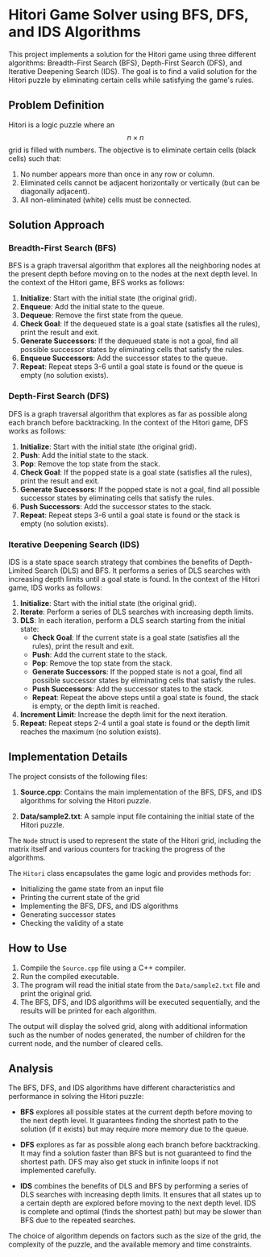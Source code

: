 # Hitori Game Solver using BFS, DFS, and IDS Algorithms

This project implements a solution for the Hitori game using three different algorithms: Breadth-First Search (BFS), Depth-First Search (DFS), and Iterative Deepening Search (IDS). The goal is to find a valid solution for the Hitori puzzle by eliminating certain cells while satisfying the game's rules.

## Problem Definition

Hitori is a logic puzzle where an $$n \times n$$ grid is filled with numbers. The objective is to eliminate certain cells (black cells) such that:
1. No number appears more than once in any row or column.
2. Eliminated cells cannot be adjacent horizontally or vertically (but can be diagonally adjacent).
3. All non-eliminated (white) cells must be connected.

## Solution Approach

### Breadth-First Search (BFS)

BFS is a graph traversal algorithm that explores all the neighboring nodes at the present depth before moving on to the nodes at the next depth level. In the context of the Hitori game, BFS works as follows:

1. **Initialize**: Start with the initial state (the original grid).
2. **Enqueue**: Add the initial state to the queue.
3. **Dequeue**: Remove the first state from the queue.
4. **Check Goal**: If the dequeued state is a goal state (satisfies all the rules), print the result and exit.
5. **Generate Successors**: If the dequeued state is not a goal, find all possible successor states by eliminating cells that satisfy the rules.
6. **Enqueue Successors**: Add the successor states to the queue.
7. **Repeat**: Repeat steps 3-6 until a goal state is found or the queue is empty (no solution exists).

### Depth-First Search (DFS)

DFS is a graph traversal algorithm that explores as far as possible along each branch before backtracking. In the context of the Hitori game, DFS works as follows:

1. **Initialize**: Start with the initial state (the original grid).
2. **Push**: Add the initial state to the stack.
3. **Pop**: Remove the top state from the stack.
4. **Check Goal**: If the popped state is a goal state (satisfies all the rules), print the result and exit.
5. **Generate Successors**: If the popped state is not a goal, find all possible successor states by eliminating cells that satisfy the rules.
6. **Push Successors**: Add the successor states to the stack.
7. **Repeat**: Repeat steps 3-6 until a goal state is found or the stack is empty (no solution exists).

### Iterative Deepening Search (IDS)

IDS is a state space search strategy that combines the benefits of Depth-Limited Search (DLS) and BFS. It performs a series of DLS searches with increasing depth limits until a goal state is found. In the context of the Hitori game, IDS works as follows:

1. **Initialize**: Start with the initial state (the original grid).
2. **Iterate**: Perform a series of DLS searches with increasing depth limits.
3. **DLS**: In each iteration, perform a DLS search starting from the initial state:
   - **Check Goal**: If the current state is a goal state (satisfies all the rules), print the result and exit.
   - **Push**: Add the current state to the stack.
   - **Pop**: Remove the top state from the stack.
   - **Generate Successors**: If the popped state is not a goal, find all possible successor states by eliminating cells that satisfy the rules.
   - **Push Successors**: Add the successor states to the stack.
   - **Repeat**: Repeat the above steps until a goal state is found, the stack is empty, or the depth limit is reached.
4. **Increment Limit**: Increase the depth limit for the next iteration.
5. **Repeat**: Repeat steps 2-4 until a goal state is found or the depth limit reaches the maximum (no solution exists).

## Implementation Details

The project consists of the following files:

1. **Source.cpp**: Contains the main implementation of the BFS, DFS, and IDS algorithms for solving the Hitori puzzle.

2. **Data/sample2.txt**: A sample input file containing the initial state of the Hitori puzzle.

The `Node` struct is used to represent the state of the Hitori grid, including the matrix itself and various counters for tracking the progress of the algorithms.

The `Hitori` class encapsulates the game logic and provides methods for:
- Initializing the game state from an input file
- Printing the current state of the grid
- Implementing the BFS, DFS, and IDS algorithms
- Generating successor states
- Checking the validity of a state

## How to Use

1. Compile the `Source.cpp` file using a C++ compiler.
2. Run the compiled executable.
3. The program will read the initial state from the `Data/sample2.txt` file and print the original grid.
4. The BFS, DFS, and IDS algorithms will be executed sequentially, and the results will be printed for each algorithm.

The output will display the solved grid, along with additional information such as the number of nodes generated, the number of children for the current node, and the number of cleared cells.

## Analysis

The BFS, DFS, and IDS algorithms have different characteristics and performance in solving the Hitori puzzle:

- **BFS** explores all possible states at the current depth before moving to the next depth level. It guarantees finding the shortest path to the solution (if it exists) but may require more memory due to the queue.

- **DFS** explores as far as possible along each branch before backtracking. It may find a solution faster than BFS but is not guaranteed to find the shortest path. DFS may also get stuck in infinite loops if not implemented carefully.

- **IDS** combines the benefits of DLS and BFS by performing a series of DLS searches with increasing depth limits. It ensures that all states up to a certain depth are explored before moving to the next depth level. IDS is complete and optimal (finds the shortest path) but may be slower than BFS due to the repeated searches.

The choice of algorithm depends on factors such as the size of the grid, the complexity of the puzzle, and the available memory and time constraints.